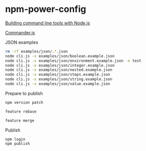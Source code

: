 # npm-power-config

[Building command line tools with Node.js](https://developer.atlassian.com/blog/2015/11/scripting-with-node/)

[Commander.js](https://github.com/tj/commander.js/)

JSON examples

```bash
rm -rf examples/json/.*.json
node cli.js -x examples/json/boolean.example.json
node cli.js -x examples/json/environment.example.json -e test
node cli.js -x examples/json/integer.example.json
node cli.js -x examples/json/nested.example.json
node cli.js -x examples/json/steps.example.json
node cli.js -x examples/json/string.example.json
node cli.js -x examples/json/value.example.json
```

Prepare to publish

```bash
npm version patch

feature rebase

feature merge
```

Publish

```bash
npm login
npm publish
```
